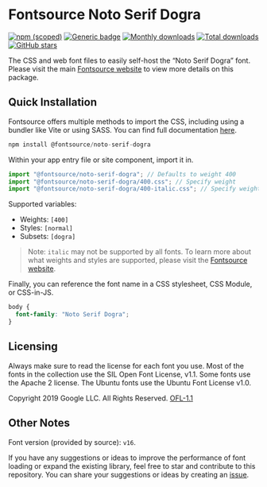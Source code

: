 # Fontsource Noto Serif Dogra

[![npm (scoped)](https://img.shields.io/npm/v/@fontsource/noto-serif-dogra?color=brightgreen)](https://www.npmjs.com/package/@fontsource/noto-serif-dogra) [![Generic badge](https://img.shields.io/badge/fontsource-passing-brightgreen)](https://github.com/fontsource/fontsource) [![Monthly downloads](https://badgen.net/npm/dm/@fontsource/noto-serif-dogra)](https://github.com/fontsource/fontsource) [![Total downloads](https://badgen.net/npm/dt/@fontsource/noto-serif-dogra)](https://github.com/fontsource/fontsource) [![GitHub stars](https://img.shields.io/github/stars/fontsource/fontsource.svg?style=social&label=Star)](https://github.com/fontsource/fontsource/stargazers)

The CSS and web font files to easily self-host the “Noto Serif Dogra” font. Please visit the main [Fontsource website](https://fontsource.org/fonts/noto-serif-dogra) to view more details on this package.

## Quick Installation

Fontsource offers multiple methods to import the CSS, including using a bundler like Vite or using SASS. You can find full documentation [here](https://fontsource.org/docs/getting-started/introduction).

```javascript
npm install @fontsource/noto-serif-dogra
```

Within your app entry file or site component, import it in.

```javascript
import "@fontsource/noto-serif-dogra"; // Defaults to weight 400
import "@fontsource/noto-serif-dogra/400.css"; // Specify weight
import "@fontsource/noto-serif-dogra/400-italic.css"; // Specify weight and style
```

Supported variables:
- Weights: `[400]`
- Styles: `[normal]`
- Subsets: `[dogra]`

> Note: `italic` may not be supported by all fonts. To learn more about what weights and styles are supported, please visit the [Fontsource website](https://fontsource.org/fonts/noto-serif-dogra).

Finally, you can reference the font name in a CSS stylesheet, CSS Module, or CSS-in-JS.

```css
body {
  font-family: "Noto Serif Dogra";
}
```

## Licensing
Always make sure to read the license for each font you use. Most of the fonts in the collection use the SIL Open Font License, v1.1. Some fonts use the Apache 2 license. The Ubuntu fonts use the Ubuntu Font License v1.0.

Copyright 2019 Google LLC. All Rights Reserved.
[OFL-1.1](http://scripts.sil.org/OFL)

## Other Notes
Font version (provided by source): `v16`.

If you have any suggestions or ideas to improve the performance of font loading or expand the existing library, feel free to star and contribute to this repository. You can share your suggestions or ideas by creating an [issue](https://github.com/fontsource/fontsource/issues).